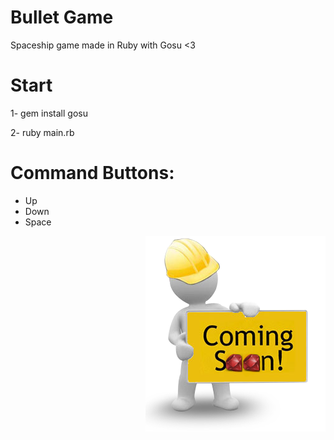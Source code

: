 Bullet Game
===========

Spaceship game made in Ruby with Gosu <3

Start
=====

1- gem install gosu

2- ruby main.rb

Command Buttons:
================
- Up
- Down
- Space


<img style="float: right" src="coming_soon.png">
